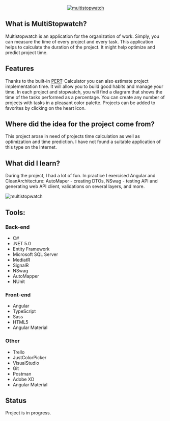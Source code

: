 <a href="https://wiktoriaskorek.com/"><p align="center"><img src="https://user-images.githubusercontent.com/52860350/128186863-29be9f4a-9a6a-4677-a0f8-2833853e111e.png" alt="multistopwatch"/></p><a/>
 
## What is MultiStopwatch?  
Multistopwatch is an application for the organization of work. Simply, you can measure the time of every project and every task. This application helps to calculate the duration of the project. It might help optimize and predict project time. 
  
## Features  
Thanks to the built-in <a href="https://www.linkedin.com/pulse/what-pert-how-can-we-use-dave-fourie-pmp-prince2-/">PERT</a>-Calculator you can also estimate project implementation time. It will allow you to build good habits and manage your time. In each project and stopwatch, you will find a diagram that shows the time of the tasks performed as a percentage. You can create any number of projects with tasks in a pleasant color palette. Projects can be added to favorites by clicking on the heart icon.

## Where did the idea for the project come from? 
This project arose in need of projects time calculation as well as optimization and time prediction. I have not found a suitable application of this type on the Internet.
 
## What did I learn?
During the project, I had a lot of fun. In practice I exercised Angular and CleanArchitecture: AutoMaper - creating DTOs, NSwag - testing API and generating web API client, validations on several layers, and more.
  
![multistopwatch](https://user-images.githubusercontent.com/52860350/123107278-ad42e980-d439-11eb-8e12-1677857b525a.jpg)

## Tools: 

### Back-end
 * C#
 * .NET 5.0
 * Entity Framework
 * Microsoft SQL Server
 * MediatR
 * SignalR
 * NSwag
 * AutoMapper
 * NUnit

### Front-end
 * Angular
 * TypeScript
 * Sass
 * HTML5
 * Angular Material
 
### Other
 * Trello
 * JustColorPicker
 * VisualStudio
 * Git
 * Postman
 * Adobe XD
 * Angular Material
 
## Status
Project is in progress.


